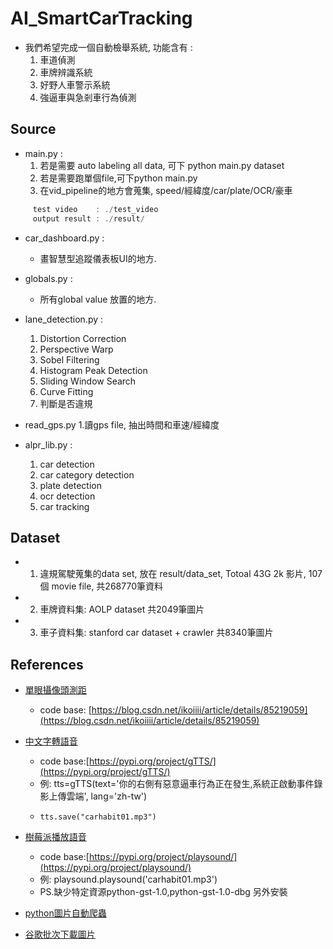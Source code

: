# AI_SmartCarTracking
* 我們希望完成一個自動檢舉系統, 功能含有 : 
  1. 車道偵測
  2. 車牌辨識系統  
  3. 好野人車警示系統  
  4. 強逼車與急剎車行為偵測

## Source

* main.py : 
  1. 若是需要 auto labeling all data, 可下 python main.py dataset
  2. 若是需要跑單個file,可下python main.py
  3. 在vid_pipeline的地方會蒐集, speed/經緯度/car/plate/OCR/豪車
 
```c
     test video    : ./test_video      
     output result : ./result/
```
* car_dashboard.py : 
  * 畫智慧型追蹤儀表板UI的地方. 
    
* globals.py :
  * 所有global value 放置的地方. 

* lane_detection.py : 
  1. Distortion Correction
  2. Perspective Warp
  3. Sobel Filtering
  4. Histogram Peak Detection
  5. Sliding Window Search
  6. Curve Fitting
  7. 判斷是否違規
     
* read_gps.py
  1.讀gps file, 抽出時間和車速/經緯度 

* alpr_lib.py : 
  1. car detection
  2. car category detection
  3. plate detection
  4. ocr detection
  5. car tracking

## Dataset

* 1. 違規駕駛蒐集的data set, 放在 result/data_set, Totoal 43G 2k 影片, 107個 movie file, 共268770筆資料 
* 2. 車牌資料集: AOLP dataset 共2049筆圖片 
* 3. 車子資料集: stanford car dataset + crawler 共8340筆圖片 

## References

* [單眼攝像頭測距](https://blog.csdn.net/ikoiiii/article/details/85219059)
   * code base: [https://blog.csdn.net/ikoiiii/article/details/85219059](https://blog.csdn.net/ikoiiii/article/details/85219059)
* [中文字轉語音](https://pypi.org/project/gTTS/)
   * code base:[https://pypi.org/project/gTTS/](https://pypi.org/project/gTTS/)
   * 例: tts=gTTS(text='你的右側有惡意逼車行為正在發生,系統正啟動事件錄影上傳雲端', lang='zh-tw')
   *     tts.save("carhabit01.mp3")
* [樹莓派播放語音](https://pypi.org/project/playsound/)
   * code base:[https://pypi.org/project/playsound/](https://pypi.org/project/playsound/)
   * 例: playsound.playsound('carhabit01.mp3')
   * PS.缺少特定資源python-gst-1.0,python-gst-1.0-dbg 另外安裝

* [python圖片自動爬蟲](https://github.com/YoongiKim/AutoCrawler)
 
* [谷歌批次下載圖片](https://chrome.google.com/webstore/detail/fatkun-batch-download-ima/nnjjahlikiabnchcpehcpkdeckfgnohf?hl=zh-TW)
